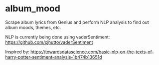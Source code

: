 # album_mood
Scrape album lyrics from Genius and perform NLP analysis to find out album moods, themes, etc.

NLP is currently being done using vaderSentiment: https://github.com/cjhutto/vaderSentiment

Inspired by: https://towardsdatascience.com/basic-nlp-on-the-texts-of-harry-potter-sentiment-analysis-1b474b13651d
